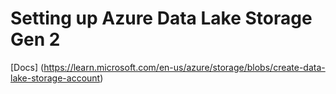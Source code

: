 # Setting up Azure Data Lake Storage Gen 2
[Docs] (https://learn.microsoft.com/en-us/azure/storage/blobs/create-data-lake-storage-account)

